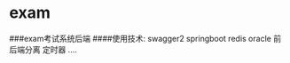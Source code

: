 # exam
###exam考试系统后端
####使用技术:
    swagger2
    springboot
    redis
    oracle
    前后端分离
    定时器
    ....
    
